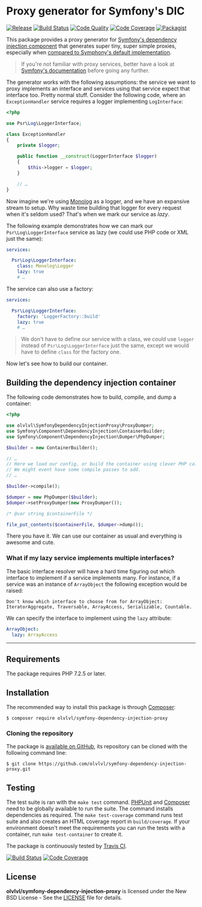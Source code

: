 # Proxy generator for Symfony's DIC

[![Release](https://img.shields.io/packagist/v/olvlvl/symfony-dependency-injection-proxy.svg)](https://packagist.org/packages/olvlvl/symfony-dependency-injection-proxy)
[![Build Status](https://img.shields.io/travis/olvlvl/symfony-dependency-injection-proxy.svg)](http://travis-ci.org/olvlvl/symfony-dependency-injection-proxy)
[![Code Quality](https://img.shields.io/scrutinizer/g/olvlvl/symfony-dependency-injection-proxy.svg)](https://scrutinizer-ci.com/g/olvlvl/symfony-dependency-injection-proxy)
[![Code Coverage](https://img.shields.io/coveralls/olvlvl/symfony-dependency-injection-proxy.svg)](https://coveralls.io/r/olvlvl/symfony-dependency-injection-proxy)
[![Packagist](https://img.shields.io/packagist/dt/olvlvl/symfony-dependency-injection-proxy.svg)](https://packagist.org/packages/olvlvl/symfony-dependency-injection-proxy)

This package provides a proxy generator for [Symfony's dependency injection component][1] that generates super tiny,
super simple proxies, especially when [compared to Symphony's default implementation][2].

> If you're not familiar with proxy services, better have a look at [Symfony's documentation][3] before going any
> further.

The generator works with the following assumptions: the service we want to proxy implements an interface and services
using that service expect that interface too. Pretty normal stuff. Consider the following code, where an
`ExceptionHandler` service requires a logger implementing `LogInterface`:

```php
<?php

use Psr\Log\LoggerInterface;

class ExceptionHandler
{
    private $logger;

    public function __construct(LoggerInterface $logger)
    {
        $this->logger = $logger;
    }

    // …
}
```

Now imagine we're using [Monolog](https://github.com/Seldaek/monolog) as a logger, and we have an expansive stream to
setup. Why waste time building that logger for every request when it's seldom used? That's when we mark our service as
_lazy_.

The following example demonstrates how we can mark our `Psr\Log\LoggerInterface` service as lazy (we could use PHP code
or XML just the same):

```yaml
services:

  Psr\Log\LoggerInterface:
    class: Monolog\Logger
    lazy: true
    # …
```

The service can also use a factory:

```yaml
services:

  Psr\Log\LoggerInterface:
    factory: 'LoggerFactory::build'
    lazy: true
    # …
```

> We don't have to define our service with a class, we could use `logger` instead of `Psr\Log\LoggerInterface` just
> the same, except we would have to define `class` for the factory one.

Now let's see how to build our container.

## Building the dependency injection container

The following code demonstrates how to build, compile, and dump a container:

```php
<?php

use olvlvl\SymfonyDependencyInjectionProxy\ProxyDumper;
use Symfony\Component\DependencyInjection\ContainerBuilder;
use Symfony\Component\DependencyInjection\Dumper\PhpDumper;

$builder = new ContainerBuilder();

// …
// Here we load our config, or build the container using clever PHP calls.
// We might event have some compile passes to add.
// …

$builder->compile();

$dumper = new PhpDumper($builder);
$dumper->setProxyDumper(new ProxyDumper());

/* @var string $containerFile */

file_put_contents($containerFile, $dumper->dump());
```

There you have it. We can use our container as usual and everything is awesome and cute.




### What if my lazy service implements multiple interfaces?

The basic interface resolver will have a hard time figuring out which interface to implement if a service implements
many. For instance, if a service was an instance of `ArrayObject` the following exception would be raised:

```
Don't know which interface to choose from for ArrayObject: IteratorAggregate, Traversable, ArrayAccess, Serializable, Countable.
```

We can specify the interface to implement using the `lazy` attribute:

```yaml
ArrayObject:
  lazy: ArrayAccess
```





----------





## Requirements

The package requires PHP 7.2.5 or later.





## Installation

The recommended way to install this package is through [Composer](http://getcomposer.org/):

	$ composer require olvlvl/symfony-dependency-injection-proxy





### Cloning the repository

The package is [available on GitHub](https://github.com/olvlvl/symfony-dependency-injection-proxy),
its repository can be cloned with the following command line:

	$ git clone https://github.com/olvlvl/symfony-dependency-injection-proxy.git





## Testing

The test suite is ran with the `make test` command. [PHPUnit](https://phpunit.de/) and
[Composer](http://getcomposer.org/) need to be globally available to run the suite. The command
installs dependencies as required. The `make test-coverage` command runs test suite and also creates
an HTML coverage report in `build/coverage`. If your environment doesn't meet the requirements you can run the tests
with a container, run `make test-container` to create it.

The package is continuously tested by [Travis CI](http://about.travis-ci.org/).

[![Build Status](https://img.shields.io/travis/olvlvl/symfony-dependency-injection-proxy.svg)](http://travis-ci.org/olvlvl/symfony-dependency-injection-proxy)
[![Code Coverage](https://img.shields.io/coveralls/olvlvl/symfony-dependency-injection-proxy.svg)](https://coveralls.io/r/olvlvl/symfony-dependency-injection-proxy)





## License

**olvlvl/symfony-dependency-injection-proxy** is licensed under the New BSD License - See the [LICENSE](LICENSE) file for details.






[1]: https://symfony.com/doc/current/components/dependency_injection.html
[2]: https://github.com/olvlvl/symfony-dependency-injection-proxy/wiki/Comparing-olvlvl's-proxy-generator-with-Symphony's
[3]: https://symfony.com/doc/current/service_container/lazy_services.html
